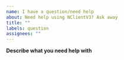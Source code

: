 ```yaml
---
name: I have a question/need help
about: Need help using NClientV3? Ask away
title: ""
labels: question
assignees: ""
---
```


<!--
BEFORE YOU CREATE AN ISSUE, PLEASE READ THE BELOW!
- Has this been asked before? Please check that an issue with the same question is not already open before posting this.
 -->

**Describe what you need help with**

<!--
A clear and concise description of what you want to happen. Please be descriptive!

"I need help"
"Please reply help me"
"Why does it not work"

The above examples are BAD ways to ask questions, please provide context and a description!
-->
